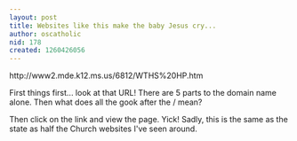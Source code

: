 ```yaml
---
layout: post
title: Websites like this make the baby Jesus cry...
author: oscatholic
nid: 178
created: 1260426056
---
```

<p>
	http://www2.mde.k12.ms.us/6812/WTHS%20HP.htm</p>
<p>
	First things first... look at that URL! There are 5 parts to the domain name alone. Then what does all the gook after the / mean?</p>
<p>
	Then click on the link and view the page. Yick! Sadly, this is the same as the state as half the Church websites I&#39;ve seen around.</p>
